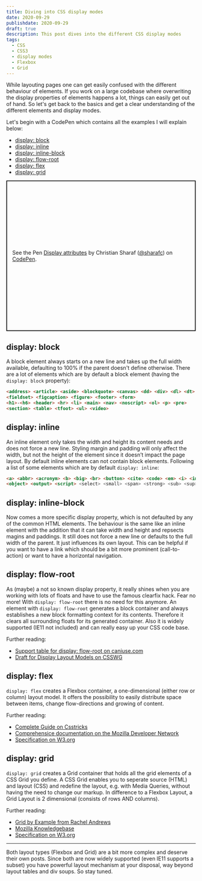```yaml
---
title: Diving into CSS display modes
date: 2020-09-29
publishdate: 2020-09-29
draft: true
description: This post dives into the different CSS display modes
tags:
  - CSS
  - CSS3
  - display modes
  - Flexbox
  - Grid
---
```


While layouting pages one can get easily confused with the different behaviour of elements. If you work on a large codebase where overwriting the display properties of elements happens a lot, things can easily get out of hand. So let's get back to the basics and get a clear understanding of the different elements and display modes.
<!-- more -->
Let's begin with a CodePen which contains all the examples I will explain below:

<ul class="no-listitems horizontal-list">
    <li><a href="#block">display: block</a></li>
    <li><a href="#inline">display: inline</a></li>
    <li><a href="#inline-block">display: inline-block</a></li>
    <li><a href="#flow-root">display: flow-root</a></li>
    <li><a href="#flex">display: flex</a></li>
    <li><a href="#grid">display: grid</a></li>
</ul>

<p class="codepen" data-height="404" data-theme-id="dark" data-default-tab="result" data-user="sharafc" data-slug-hash="NWNZxmO" data-preview="true" style="height: 400px; box-sizing: border-box; display: flex; align-items: center; justify-content: center; border: 2px solid; margin: 1em 0; padding: 1em;" data-pen-title="Display attributes">
  <span>See the Pen <a href="https://codepen.io/sharafc/pen/NWNZxmO">
  Display attributes</a> by Christian Sharaf (<a href="https://codepen.io/sharafc">@sharafc</a>)
  on <a href="https://codepen.io">CodePen</a>.</span>
</p>
<script async src="https://static.codepen.io/assets/embed/ei.js"></script>

## <a id="block"></a>display: block
A block element always starts on a new line and takes up the full width available, defaulting to 100% if the parent doesn't define otherwise.
There are a lot of elements which are by default a block element (having the `display: block` property):
```html
<address> <article> <aside> <blockquote> <canvas> <dd> <div> <dl> <dt>
<fieldset> <figcaption> <figure> <footer> <form>
<h1>-<h6> <header> <hr> <li> <main> <nav> <noscript> <ol> <p> <pre>
<section> <table> <tfoot> <ul> <video>
```
## <a id="inline"></a>display: inline
An inline element only takes the width and height its content needs and does not force a new line. Styling margin and padding will only affect the width, but not the height of the element since it doesn’t impact the page layout. By default inline elements can not contain block elements.
Following a list of some elements which are by default `display: inline`:
```html
<a> <abbr> <acronym> <b> <big> <br> <button> <cite> <code> <em> <i> <img> <input> <label> <map>
<object> <output> <script> <select> <small> <span> <strong> <sub> <sup> <textarea>
```

## <a id="inline-block"></a>display: inline-block
Now comes a more specific display property, which is not defaulted by any of the common HTML elements.
The behaviour is the same like an inline element with the addition that it can take width and height and repsects magins and paddings. It still does not force a new line or defaults to the full width of the parent. It just influences its own layout.
This can be helpful if you want to have a link which should be a bit more prominent (call-to-action) or want to have a horizontal navigation.

## <a id="flow-root"></a>display: flow-root
As (maybe) a not so known display property, it really shines when you are working with lots of floats and have to use the famous clearfix hack. Fear no more! With `display: flow-root` there is no need for this anymore.
An element with `display: flow-root` generates a block container and always establishes a new block formatting context for its contents. Therefore it clears all surrounding floats for its generated container. Also it is widely supported (IE11 not included) and can really easy up your CSS code base.

Further reading:
* [Support table for display: flow-root on caniuse.com](https://caniuse.com/?search=flow-root)
* [Draft for Display Layout Models on CSSWG](https://drafts.csswg.org/css-display-3/#valdef-display-flow-root)

## <a id="flex"></a>display: flex
`display: flex` creates a Flexbox container, a one-dimensional (either row or column) layout model. It offers the possibility to easily distribute space between items, change flow-directions and growing of content.

Further reading:
* [Complete Guide on Csstricks](https://css-tricks.com/snippets/css/a-guide-to-flexbox/)
* [Comprehensice documentation on the Mozilla Developer Network](https://developer.mozilla.org/en-US/docs/Web/CSS/CSS_Flexible_Box_Layout)
* [Specification on W3.org](https://www.w3.org/TR/css-flexbox-1/)

## <a id="grid"></a>display: grid
`display: grid` creates a Grid container that holds all the grid elements of a CSS Grid you define. A CSS Grid enables you to seperate source (HTML) and layout (CSS) and redefine the layout, e.g. with Media Queries, without having the need to change our markup. In difference to a Flexbox Layout, a Grid Layout is 2 dimensional (consists of rows AND columns).

Further reading:
* [Grid by Example from Rachel Andrews](https://gridbyexample.com)
* [Mozilla Knowledgebase](https://mozilladevelopers.github.io/playground/css-grid)
* [Specification on W3.org](https://www.w3.org/TR/css-grid-1/)

---

Both layout types (Flexbox and Grid) are a bit more complex and deserve their own posts. Since both are now widely supported (even IE11 supports a subset) you have powerful layout mechanism at your disposal, way beyond layout tables and div soups. So stay tuned.
